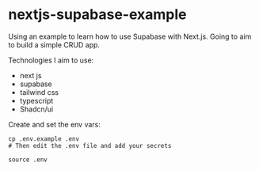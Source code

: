 # nextjs-supabase-example

Using an example to learn how to use Supabase with Next.js. Going to aim to build a simple CRUD app.

Technologies I aim to use:
* next js
* supabase
* tailwind css
* typescript
* Shadcn/ui

Create and set the env vars:
```
cp .env.example .env
# Then edit the .env file and add your secrets

source .env
```


